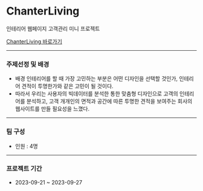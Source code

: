 # ChanterLiving
인테리어 웹페이지 고객관리 미니 프로젝트

[ChanterLiving 바로가기](http://joeun27082.cafe24.com/)

---

### 주제선정 및 배경
* 배경 인테리어를 할 때 가장 고민하는 부분은 어떤 디자인을 선택할 것인가, 인테리어 견적이 투명한가와 같은 고민이 될 것이다.
* 따라서 우리는 사용자의 빅데이터를 분석한 통한 맞춤형 디자인으로 고객의 인테리어를 분석하고, 고객 개개인의 면적과 공간에 따른 투명한 견적을 보여주는 회사의 웹사이트를 만들 필요성을 느꼈다.

---

### 팀 구성
* 인원 : 4명

---

### 프로젝트 기간
* 2023-09-21 ~ 2023-09-27



